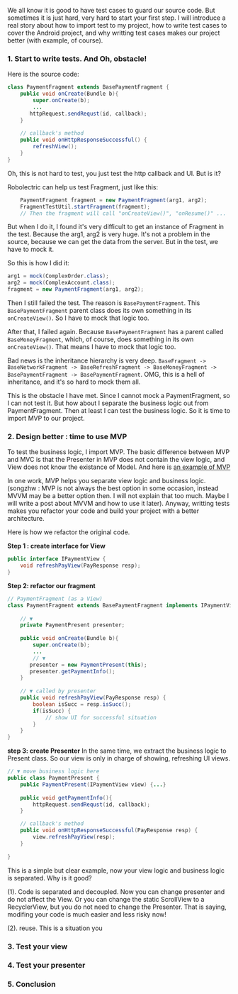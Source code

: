 We all know it is good to have test cases to guard our source code. But sometimes it is just hard, very hard to start your first step. I will introduce a real story about how to import test to my project, how to write test cases to cover the Android project, and why writting test cases makes our project better (with example, of course).

### 1. Start to write tests. And Oh, obstacle!
Here is the source code:

```java
class PaymentFragment extends BasePaymentFragment {
    public void onCreate(Bundle b){
        super.onCreate(b);
        ...
       httpRequest.sendRequst(id, callback);
    }
    
    // callback's method
    public void onHttpResponseSuccessful() {
        refreshView();
    }
}
```

Oh, this is not hard to test, you just test the http callback and UI. But is it? 

Robolectric can help us test Fragment, just like this:

```java
    PaymentFragment fragment = new PaymentFragment(arg1, arg2); 
    FragmentTestUtil.startFragment(fragment);
    // Then the fragment will call "onCreateView()", "onResume()" ...
```

But when I do it, I found it's very difficult to get an instance of Fragment in the test.  Because the arg1, arg2 is very huge. It's not a problem in the source, because we can get the data from the server. But in the test, we have to mock it. 

So this is how I did it:

```java
arg1 = mock(ComplexOrder.class);
arg2 = mock(ComplexAccount.class);
fragment = new PaymentFragment(arg1, arg2);
```

Then I still failed the test. The reason is `BasePaymentFragment`. This `BasePaymentFragment` parent class does its own something in its `onCreateView()`.  So I have to mock that logic too. 

After that, I failed again. Because `BasePaymentFragment` has a parent called `BaseMoneyFragment`, which, of course, does something in its own `onCreateView()`. That means I have to mock that logic too.

Bad news is the inheritance hierarchy is very deep. `BaseFragment -> BaseNetworkFragment -> BaseRefreshFragment -> BaseMoneyFragment -> BasePaymentFragment -> BasePaymentFragment`.  OMG, this is a hell of inheritance, and it's so hard to mock them all.

This is the obstacle I have met. Since I cannot mock a PaymentFragment, so I can not test it. But how about I separate the business logic out from PaymentFragment. Then at least I can test the business logic. So it is time to import MVP to our project.

### 2. Design better : time to use MVP

To test the business logic, I import MVP. The basic difference between MVP and MVC is that the Presenter in MVP does not contain the view logic, and View does not know the existance of Model. And here is [an example of MVP](https://github.com/Macarse/50AH-code/tree/master/hack020)

In one work, MVP helps you separate view logic and business logic.  (songzhw : MVP is not always the best option in some occasion, instead MVVM may be a better option then. I will not explain that too much. Maybe I will write a post about MVVM and how to use it later).  Anyway, writting tests makes you refactor your code and build your project with a better architecture. 

Here is how we refactor the original code. 

**Step 1 : create interface for View**

```java
public interface IPaymentView {
    void refreshPayView(PayResponse resp);
}
```
**Step 2: refactor our fragment**

```java
// PaymentFragment (as a View)
class PaymentFragment extends BasePaymentFragment implements IPaymentView {
    
    // ▼        
    private PaymentPresent presenter;
    
    public void onCreate(Bundle b){
        super.onCreate(b);
        ...
        // ▼
       presenter = new PaymentPresent(this);
       presenter.getPaymentInfo();
    }
    
    // ▼ called by presenter
    public void refreshPayView(PayResponse resp) {
        boolean isSucc = resp.isSucc();
        if(isSucc) {
            // show UI for successful situation
        }
    }
}
```

**step 3: create Presenter**
In the same time, we extract the business logic to Present class. So our view is only in charge of showing, refreshing UI views. 

```java
// ▼ move business logic here
public class PaymentPresent {
    public PaymentPresent(IPaymentView view) {...}
    
    public void getPaymentInfo(){
        httpRequest.sendRequst(id, callback);        
    }

    // callback's method
    public void onHttpResponseSuccessful(PayResponse resp) {
        view.refreshPayView(resp);
    }    
    
}
```

This is a simple but clear example, now your view logic and business logic is separated. Why is it good? 

(1). Code is separated and decoupled. Now you can change presenter and do not affect the View. Or you can change the static ScrollView to a RecyclerView, but you do not need to change the Presenter. That is saying, modifing your code is much easier and less risky now!

(2). reuse. This is a situation you


### 3. Test your view


### 4. Test your presenter


### 5. Conclusion

